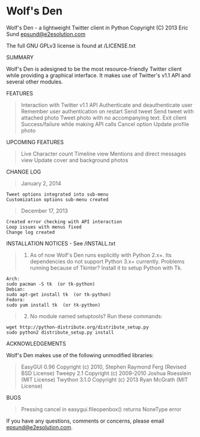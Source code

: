 Wolf's Den
========

Wolf's Den - a lightweight Twitter client in Python
Copyright (C) 2013  Eric Sund
epsund@e2esolution.com

The full GNU GPLv3 license is found at /LICENSE.txt

SUMMARY

Wolf's Den is adesigned to be the most resource-friendly Twitter client while providing a graphical interface.
It makes use of Twitter's v1.1 API and several other modules.



FEATURES

> Interaction with Twitter v1.1 API
> Authenticate and deauthenticate user
> Remember user authentication on restart
> Send tweet
> Send tweet with attached photo
> Tweet photo with no accompanying text.
> Exit client
> Success/failure while making API calls
> Cancel option
> Update profile photo



UPCOMING FEATURES

> Live Character count
> Timeline view
> Mentions and direct messages view
> Update cover and background photos



CHANGE LOG

> January 2, 2014
>
	Tweet options integrated into sub-menu
	Customization options sub-menu created
> December 17, 2013
>
	Created error checking with API interaction
	Loop issues with menus fixed
	Change log created

INSTALLATION NOTICES - See /INSTALL.txt

> 1.  As of now Wolf's Den runs explicitly with Python 2.x+.  Its dependencies do not support Python 3.x+ currently.
Problems running because of Tkinter?  Install it to setup Python with Tk.
>
	Arch:
	sudo pacman -S tk  (or tk-python)
	Debian:
	sudo apt-get install tk  (or tk-python)
	Fedora:
	sudo yum install tk  (or tk-python)

> 2.  No module named setuptools?  Run these commands:
>
	wget http://python-distribute.org/distribute_setup.py
	sudo python2 distribute_setup.py install



ACKNOWLEDGEMENTS

Wolf's Den makes use of the following unmodified libraries:
> EasyGUI 0.96 Copyright (c) 2010, Stephen Raymond Ferg (Revised BSD License)
> Tweepy 2.1 Copyright (c) 2009-2010 Joshua Roesslein (MIT License)
> Twython 3.1.0 Copyright (c) 2013 Ryan McGrath (MIT License)



BUGS
> Pressing cancel in easygui.fileopenbox() returns NoneType error



If you have any questions, comments or concerns, please email epsund@e2esolution.com.
